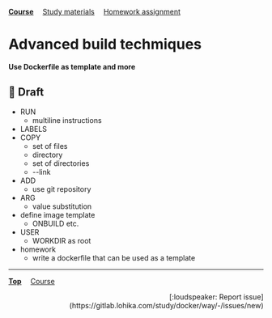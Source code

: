 **[Course](../README.md)**
&emsp;[Study materials](#study-materials)
&emsp;[Homework assignment](./homework/README.md)

# Advanced build techmiques

**Use Dockerfile as template and more**

## :construction: Draft
- RUN
  - multiline instructions
- LABELS
- COPY
  - set of files
  - directory
  - set of directories
  - --link
- ADD
  - use git repository
- ARG
  - value substitution
- define image template
  - ONBUILD etc.
- USER
  - WORKDIR as root
- homework
  - write a dockerfile that can be used as a template

---
**[Top](#)**
&emsp;[Course](/README.md)
<div align="right">[:loudspeaker: Report issue](https://gitlab.lohika.com/study/docker/way/-/issues/new)</div>
